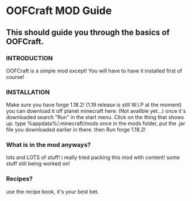 # OOFCraft MOD Guide
## This should guide you through the basics of OOFCraft.
### INTRODUCTION
OOFCraft is a simple mod except!
You will have to have it installed first of course!

### INSTALLATION
Make sure you have forge 1.18.2! (1.19 release is still W.I.P at the moment)
you can download it off planet minecraft here: (Not avalible yet...)
once it's downloaded search "Run" in the start menu.
Click on the thing that shows up.
type %appdata%/.minecraft/mods
once in the mods folder, put the .jar file you downloaded earlier in there.
then Run forge 1.18.2!

### What is in the mod anyways?
lots and LOTS of stuff!
i really tried packing this mod with content!
some stuff still being worked on!

### Recipes?
use the recipe book, it's your best bet.
